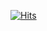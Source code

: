[![Hits](https://hits.seeyoufarm.com/api/count/incr/badge.svg?url=https%3A%2F%2Fgithub.com%2Fmoneyflo&count_bg=%23D51850&title_bg=%23000000&icon=&icon_color=%23E7E7E7&title=hits&edge_flat=false)](https://hits.seeyoufarm.com)
